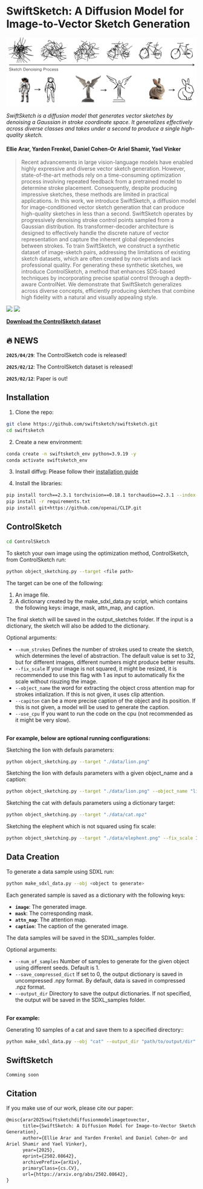 # SwiftSketch: A Diffusion Model for Image-to-Vector Sketch Generation

<p align="center">
<img src="docs/swift_teaser.png" width="800px"/>
</p>

*SwiftSketch is a diffusion model that generates vector sketches by denoising a Gaussian in stroke coordinate space. It generalizes effectively across diverse classes and takes under a second to produce a single high-quality sketch.*

#### Ellie Arar, Yarden Frenkel, Daniel Cohen-Or Ariel Shamir, Yael Vinker 

> Recent advancements in large vision-language models have enabled highly expressive and diverse vector sketch generation. However, state-of-the-art methods rely on a time-consuming optimization process involving repeated feedback from a pretrained model to determine stroke placement. Consequently, despite producing impressive sketches, these methods are limited in practical applications. In this work, we introduce SwiftSketch, a diffusion model for image-conditioned vector sketch generation that can produce high-quality sketches in less than a second. SwiftSketch operates by progressively denoising stroke control points sampled from a Gaussian distribution. Its transformer-decoder architecture is designed to effectively handle the discrete nature of vector representation and capture the inherent global dependencies between strokes. To train SwiftSketch, we construct a synthetic dataset of image-sketch pairs, addressing the limitations of existing sketch datasets, which are often created by non-artists and lack professional quality. For generating these synthetic sketches, we introduce ControlSketch, a method that enhances SDS-based techniques by incorporating precise spatial control through a depth-aware ControlNet. We demonstrate that SwiftSketch generalizes across diverse concepts, efficiently producing sketches that combine high fidelity with a natural and visually appealing style.


<a href="https://arxiv.org/abs/2502.08642"><img src="https://img.shields.io/badge/arXiv-2502.08642-b31b1b.svg"></a> 
<a href="https://swiftsketch.github.io/"><img src="https://img.shields.io/static/v1?label=Project&message=Website&color=red" height=20.5></a> 

[**Download the ControlSketch dataset**](https://drive.google.com/drive/folders/1L5kubR416QoTD_UAqH2FtSgNL4leUcys)



## 🔥 NEWS
**`2025/04/29`**: The ControlSketch code is released!

**`2025/02/12`**: The ControlSketch dataset is released!

**`2025/02/12`**: Paper is out!


## Installation

1.  Clone the repo:
```bash
git clone https://github.com/swiftsketch/swiftsketch.git
cd swiftsketch
```

2. Create a new environment:
```bash
conda create -n swiftsketch_env python=3.9.19 -y
conda activate swiftsketch_env
```

3. Install diffvg:
Please follow their [installation guide](https://github.com/BachiLi/diffvg?tab=readme-ov-file#install)


4. Install the libraries:
```bash
pip install torch==2.3.1 torchvision==0.18.1 torchaudio==2.3.1 --index-url https://download.pytorch.org/whl/cu121
pip install -r requirements.txt
pip install git+https://github.com/openai/CLIP.git
```


## ControlSketch
```bash
cd ControlSketch
```

To sketch your own image using the optimization method, ControlSketch, from ControlSketch run:
```bash
python object_sketching.py --target <file path>
```
The target can be one of the following:
1. An image file.
2. A dictionary created by the make_sdxl_data.py script, which contains the following keys: image, mask, attn_map, and caption.

The final sketch will be saved in the output_sketches folder.
If the input is a dictionary, the sketch will also be added to the dictionary.

Optional arguments:
* ```--num_strokes``` Defines the number of strokes used to create the sketch, which determines the level of abstraction. The default value is set to 32, but for different images, different numbers might produce better results. 
* ```--fix_scale``` If your image is not squared, it might be resized, it is recommended to use this flag with 1 as input to automatically fix the scale without risuzing the image.
* ```--object_name``` the word for extracting the object cross attention map for strokes intialization. If this is not given, it uses clip attention.
* ```--capiton``` can be a more precise caption of the object and its position. If this is not given, a model will be used to generate the caption.
* ```--use_cpu``` If you want to run the code on the cpu (not recommended as it might be very slow).


<br>
<b>For example, below are optional running configurations:</b>
<br>

Sketching the lion with defauls parameters:
```bash
python object_sketching.py --target "./data/lion.png"
```
Sketching the lion with defauls parameters with a given object_name and a caption:
```bash
python object_sketching.py --target "./data/lion.png" --object_name "lion" --capiton "lion standing"
```
Sketching the cat with defauls parameters using a dictionary target:
```bash
python object_sketching.py --target "./data/cat.npz"
```
Sketching the elephent which is not squared using fix scale:
```bash
python object_sketching.py --target "./data/elephent.png" --fix_scale 1 
```

## Data Creation

To generate a data sample using SDXL run:
```bash
python make_sdxl_data.py --obj <object to generate> 
```
Each generated sample is saved as a dictionary with the following keys:

- **`image`**: The generated image.
- **`mask`**: The corresponding mask.
- **`attn_map`**: The attention map.
- **`caption`**: The caption of the generated image.

The data samples will be saved in the SDXL_samples folder.

Optional arguments:

* ```--num_of_samples```  Number of samples to generate for the given object using different seeds. Default is 1.
* ```--save_compressed_dict```  If set to 0, the output dictionary is saved in uncompressed .npy format. By default, data is saved in compressed .npz format.
* ```--output_dir```  Directory to save the output dictionaries. If not specified, the output will be saved in the SDXL_samples folder.

<br>
<b>For example:</b>
<br>

Generating 10 samples of a cat and save them to a specified directory::
```bash
python make_sdxl_data.py --obj "cat" --output_dir "path/to/output/dir" --num_of_samples 10
```

## SwiftSketch
```
Comming soon
```

## Citation
If you make use of our work, please cite our paper:

```
@misc{arar2025swiftsketchdiffusionmodelimagetovector,
      title={SwiftSketch: A Diffusion Model for Image-to-Vector Sketch Generation}, 
      author={Ellie Arar and Yarden Frenkel and Daniel Cohen-Or and Ariel Shamir and Yael Vinker},
      year={2025},
      eprint={2502.08642},
      archivePrefix={arXiv},
      primaryClass={cs.CV},
      url={https://arxiv.org/abs/2502.08642}, 
}
```

